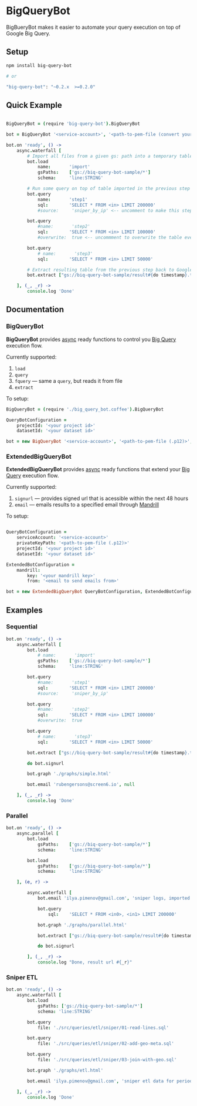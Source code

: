 # BigQueryBot

BigBueryBot makes it easier to automate your query execution on top of Google Big Query.

## Setup

``` Bash
npm install big-query-bot

# or

"big-query-bot": "~0.2.x  >=0.2.0"

```

## Quick Example


``` CoffeeScript

BigQueryBot = (require 'big-query-bot').BigQueryBot

bot = BigQueryBot '<service-account>', '<path-to-pem-file (convert your .p12 to .pem following https://cloud.google.com/storage/docs/authentication)>', { projectId: <projectId>, datasetId: <datasetId> }

bot.on 'ready', () ->
    async.waterfall [
        # Import all files from a given gs: path into a temporary table with name `import`
        bot.load
            name:       'import'
            gsPaths:    ['gs://biq-query-bot-sample/*']
            schema:     'line:STRING'

        # Run some query on top of table imported in the previous step
        bot.query
            name:       'step1'
            sql:        'SELECT * FROM <in> LIMIT 200000'
            #source:     'sniper_by_ip' <-- uncomment to make this step use a different table instead the one created at the previoud step

        bot.query
            #name:       'step2'
            sql:        'SELECT * FROM <in> LIMIT 100000'
            #overwrite:  true <-- uncommment to overwrite the table even if already exists

        bot.query
            # name:       'step3'
            sql:        'SELECT * FROM <in> LIMIT 50000'

        # Extract resulting table from the previous step back to Google Cloud Storage
        bot.extract ["gs://biq-query-bot-sample/result#{do timestamp}.tsv.gz"]

    ], (_, _r) ->
        console.log 'Done'
```

## Documentation

### BigQueryBot

**BigQueryBot** provides [async](https://github.com/caolan/async) ready functions to control you [Big Query](https://cloud.google.com/bigquery/) execution flow.

Currently supported:

1. `load`
1. `query`
1. `fquery` — same a `query`, but reads it from file
1. `extract`

To setup:

```CoffeeScript
BigQueryBot = (require './big_query_bot.coffee').BigQueryBot

QueryBotConfiguration =
    projectId: '<your project id>'
    datasetId: '<your dataset id>'

bot = new BigQueryBot '<service-account>', '<path-to-pem-file (.p12)>', QueryBotConfiguration
```

### ExtendedBigQueryBot

**ExtendedBigQueryBot** provides [async](https://github.com/caolan/async) ready functions that extend your [Big Query](https://cloud.google.com/bigquery/) execution flow.

Currently supported:

1. `signurl` — provides signed url that is acessible within the next 48 hours
1. `email` — emails results to a specified email through [Mandrill](https://mandrillapp.com)

To setup:

```CoffeeScript

QueryBotConfiguration =
    serviceAccount: '<service-account>'
    privateKeyPath: '<path-to-pem-file (.p12)>'
    projectId: '<your project id>'
    datasetId: '<your dataset id>'

ExtendedBotConfiguration =
    mandrill:
        key: '<your mandrill key>'
        from: '<email to send emails from>'

bot = new ExtendedBigQueryBot QueryBotConfiguration, ExtendedBotConfiguration
```

## Examples

### Sequential

``` CoffeeScript
bot.on 'ready', () ->
    async.waterfall [
        bot.load
            # name:       'import'
            gsPaths:    ['gs://biq-query-bot-sample/*']
            schema:     'line:STRING'

        bot.query
            #name:       'step1'
            sql:        'SELECT * FROM <in> LIMIT 200000'
            #source:     'sniper_by_ip'

        bot.query
            #name:       'step2'
            sql:        'SELECT * FROM <in> LIMIT 100000'
            #overwrite:  true

        bot.query
            # name:       'step3'
            sql:        'SELECT * FROM <in> LIMIT 50000'

        bot.extract ["gs://biq-query-bot-sample/result#{do timestamp}.tsv.gz"]

        do bot.signurl

        bot.graph './graphs/simple.html'

        bot.email 'rubengersons@screen6.io', null

    ], (_, _r) ->
        console.log 'Done'
```

### Parallel

``` CoffeeScript
bot.on 'ready', () ->
    async.parallel [
        bot.load
            gsPaths:    ['gs://biq-query-bot-sample/*']
            schema:     'line:STRING'

        bot.load
            gsPaths:    ['gs://biq-query-bot-sample/*']
            schema:     'line:STRING'

    ], (e, r) ->

        async.waterfall [
            bot.email 'ilya.pimenov@gmail.com', 'sniper logs, imported from gs://', r

            bot.query
                sql:    'SELECT * FROM <in0>, <in1> LIMIT 200000'

            bot.graph './graphs/parallel.html'

            bot.extract ["gs://biq-query-bot-sample/result#{do timestamp}.tsv.gz"]

            do bot.signurl

        ], (_, _r) ->
            console.log "Done, result url #{_r}"
```

### Sniper ETL

``` CoffeeScript
bot.on 'ready', () ->
    async.waterfall [
        bot.load
            gsPaths: ['gs://biq-query-bot-sample/*']
            schema: 'line:STRING'

        bot.query
            file: './src/queries/etl/sniper/01-read-lines.sql'

        bot.query
            file: './src/queries/etl/sniper/02-add-geo-meta.sql'

        bot.query
            file: './src/queries/etl/sniper/03-join-with-geo.sql'

        bot.graph './graphs/etl.html'

        bot.email 'ilya.pimenov@gmail.com', 'sniper etl data for period 10-11.2014 ...'

    ], (_, _r) ->
        console.log 'Done'
```

